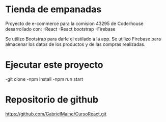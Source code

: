 # Tienda de empanadas

Proyecto de e-commerce para la comision 43295 de Coderhouse desarrollado con:
-React
-React bootstrap
-Firebase

Se utilizo Bootstrap para darle el estilado a la app.
Se utilizo Firebase para almacenar los datos de los productos y de las compras realizadas.

# Ejecutar este proyecto

-git clone
-npm install
-npm run start

# Repositorio de github

https://github.com/GabrielMaine/CursoReact.git
